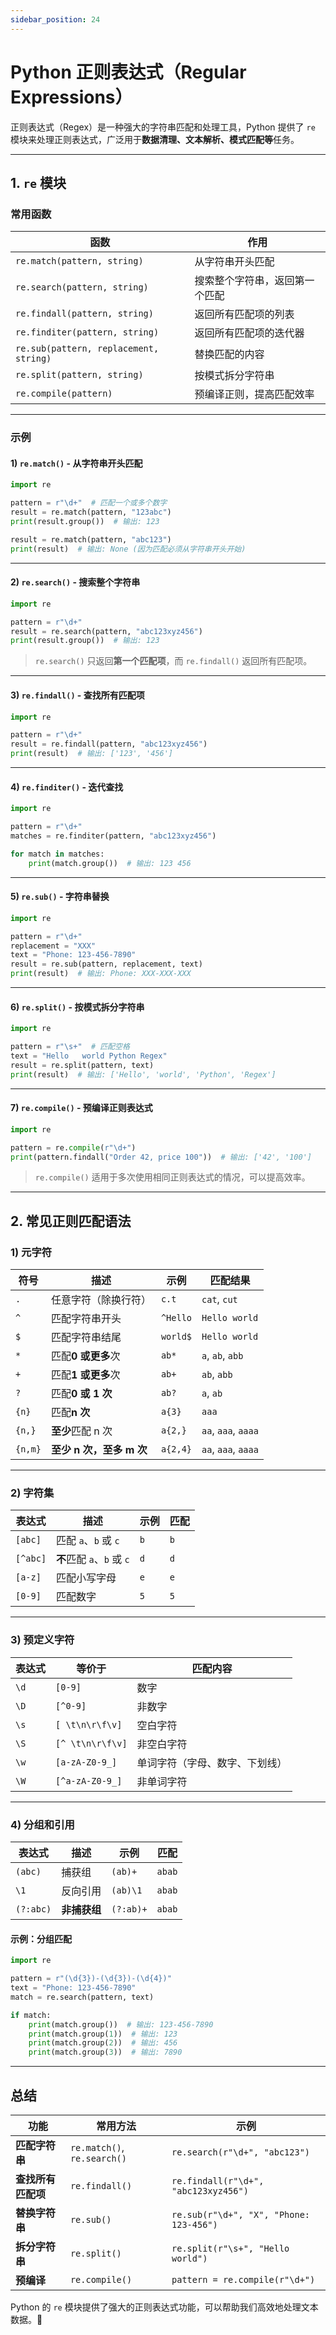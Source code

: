 ```yaml
---
sidebar_position: 24
---
```



# Python 正则表达式（Regular Expressions）

正则表达式（Regex）是一种强大的字符串匹配和处理工具，Python 提供了 `re` 模块来处理正则表达式，广泛用于**数据清理、文本解析、模式匹配等**任务。

---

## **1. `re` 模块**
### **常用函数**
| **函数** | **作用** |
|----------|---------|
| `re.match(pattern, string)` | 从字符串开头匹配 |
| `re.search(pattern, string)` | 搜索整个字符串，返回第一个匹配 |
| `re.findall(pattern, string)` | 返回所有匹配项的列表 |
| `re.finditer(pattern, string)` | 返回所有匹配项的迭代器 |
| `re.sub(pattern, replacement, string)` | 替换匹配的内容 |
| `re.split(pattern, string)` | 按模式拆分字符串 |
| `re.compile(pattern)` | 预编译正则，提高匹配效率 |

---

### **示例**
#### **1) `re.match()` - 从字符串开头匹配**
```python
import re

pattern = r"\d+"  # 匹配一个或多个数字
result = re.match(pattern, "123abc")
print(result.group())  # 输出: 123

result = re.match(pattern, "abc123")
print(result)  # 输出: None (因为匹配必须从字符串开头开始)
```

---

#### **2) `re.search()` - 搜索整个字符串**
```python
import re

pattern = r"\d+"
result = re.search(pattern, "abc123xyz456")
print(result.group())  # 输出: 123
```
> `re.search()` 只返回**第一个匹配项**，而 `re.findall()` 返回所有匹配项。

---

#### **3) `re.findall()` - 查找所有匹配项**
```python
import re

pattern = r"\d+"
result = re.findall(pattern, "abc123xyz456")
print(result)  # 输出: ['123', '456']
```

---

#### **4) `re.finditer()` - 迭代查找**
```python
import re

pattern = r"\d+"
matches = re.finditer(pattern, "abc123xyz456")

for match in matches:
    print(match.group())  # 输出: 123 456
```

---

#### **5) `re.sub()` - 字符串替换**
```python
import re

pattern = r"\d+"
replacement = "XXX"
text = "Phone: 123-456-7890"
result = re.sub(pattern, replacement, text)
print(result)  # 输出: Phone: XXX-XXX-XXX
```

---

#### **6) `re.split()` - 按模式拆分字符串**
```python
import re

pattern = r"\s+"  # 匹配空格
text = "Hello   world Python Regex"
result = re.split(pattern, text)
print(result)  # 输出: ['Hello', 'world', 'Python', 'Regex']
```

---

#### **7) `re.compile()` - 预编译正则表达式**
```python
import re

pattern = re.compile(r"\d+")
print(pattern.findall("Order 42, price 100"))  # 输出: ['42', '100']
```
> `re.compile()` 适用于多次使用相同正则表达式的情况，可以提高效率。

---

## **2. 常见正则匹配语法**
### **1) 元字符**
| **符号** | **描述** | **示例** | **匹配结果** |
|----------|---------|---------|-------------|
| `.` | 任意字符（除换行符） | `c.t` | `cat`, `cut` |
| `^` | 匹配字符串开头 | `^Hello` | `Hello world` |
| `$` | 匹配字符串结尾 | `world$` | `Hello world` |
| `*` | 匹配**0 或更多**次 | `ab*` | `a`, `ab`, `abb` |
| `+` | 匹配**1 或更多**次 | `ab+` | `ab`, `abb` |
| `?` | 匹配**0 或 1 次** | `ab?` | `a`, `ab` |
| `{n}` | 匹配**n 次** | `a{3}` | `aaa` |
| `{n,}` | **至少**匹配 n 次 | `a{2,}` | `aa`, `aaa`, `aaaa` |
| `{n,m}` | **至少 n 次，至多 m 次** | `a{2,4}` | `aa`, `aaa`, `aaaa` |

---

### **2) 字符集**
| **表达式** | **描述** | **示例** | **匹配** |
|------------|---------|---------|---------|
| `[abc]` | 匹配 `a`、`b` 或 `c` | `b` | `b` |
| `[^abc]` | **不**匹配 `a`、`b` 或 `c` | `d` | `d` |
| `[a-z]` | 匹配小写字母 | `e` | `e` |
| `[0-9]` | 匹配数字 | `5` | `5` |

---

### **3) 预定义字符**
| **表达式** | **等价于** | **匹配内容** |
|------------|---------|------------|
| `\d` | `[0-9]` | 数字 |
| `\D` | `[^0-9]` | 非数字 |
| `\s` | `[ \t\n\r\f\v]` | 空白字符 |
| `\S` | `[^ \t\n\r\f\v]` | 非空白字符 |
| `\w` | `[a-zA-Z0-9_]` | 单词字符（字母、数字、下划线） |
| `\W` | `[^a-zA-Z0-9_]` | 非单词字符 |

---

### **4) 分组和引用**
| **表达式** | **描述** | **示例** | **匹配** |
|------------|---------|---------|---------|
| `(abc)` | 捕获组 | `(ab)+` | `abab` |
| `\1` | 反向引用 | `(ab)\1` | `abab` |
| `(?:abc)` | **非捕获组** | `(?:ab)+` | `abab` |

#### **示例：分组匹配**
```python
import re

pattern = r"(\d{3})-(\d{3})-(\d{4})"
text = "Phone: 123-456-7890"
match = re.search(pattern, text)

if match:
    print(match.group())  # 输出: 123-456-7890
    print(match.group(1))  # 输出: 123
    print(match.group(2))  # 输出: 456
    print(match.group(3))  # 输出: 7890
```

---

## **总结**
| **功能** | **常用方法** | **示例** |
|---------|---------|---------|
| **匹配字符串** | `re.match()`, `re.search()` | `re.search(r"\d+", "abc123")` |
| **查找所有匹配项** | `re.findall()` | `re.findall(r"\d+", "abc123xyz456")` |
| **替换字符串** | `re.sub()` | `re.sub(r"\d+", "X", "Phone: 123-456")` |
| **拆分字符串** | `re.split()` | `re.split(r"\s+", "Hello  world")` |
| **预编译** | `re.compile()` | `pattern = re.compile(r"\d+")` |

Python 的 `re` 模块提供了强大的正则表达式功能，可以帮助我们高效地处理文本数据。🚀